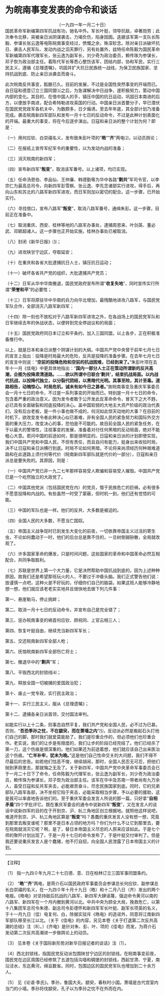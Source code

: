 # 为皖南事变发表的命令和谈话
<center class="auther">（一九四一年一月二十日）</center>&#13;
&#13;
国民革命军新编第四军抗战有功，驰名中外。军长叶挺，领导抗敌，卓著勋劳；此次奉令北移，突被亲日派阴谋袭击，力竭负伤，陷身囹圄。迭据该军第一支队长陈毅、参谋长张云逸等电陈皖南事变经过，愤慨之余，殊深轸念。除对亲日派破坏抗日、袭击人民军队、发动内战之滔天罪行，另有处置外，兹特任命陈毅为国民革命军新编第四军代理军长，张云逸为副军长，刘少奇为政治委员，赖传珠为参谋长，邓子恢为政治部主任。着陈代军长等悉心整饬该军，团结内部，协和军民，实行三民主义，遵循《总理遗嘱》，巩固并扩大抗日民族统一战线，为保卫民族国家、坚持抗战到底、防止亲日派袭击而奋斗。
 
此次皖南反共事变，酝酿已久。目前的发展，不过是全国性突然事变的开端而已。自日寇和德意订立三国同盟⑴之后，为急谋解决中日战争，遂积极努力，策动中国内部的变化。其目的，在借中国人的手，镇压中国的抗日运动，巩固日本南进的后方，以便放手南进，配合希特勒进攻英国的行动。中国亲日派首要分子，早已潜伏在国民党党政军各机关中，为数颇多，日夕煽诱。至去年年底，其全部计划乃准备完成。袭击皖南新四军部队和发布一月十七日的反动命令，不过是此种计划表面化的开端。最重大的事变，将在今后逐步演出。日寇和亲日派的整个计划为何？即是： 
 
（一）用何应钦、白崇禧名义，发布致朱彭叶项的“<b>皓</b>”“<b>齐</b>”两电⑵，以动员舆论； 
 
（二）在报纸上宣传军纪军令的重要性，以为发动内战的准备； 
 
（三）消灭皖南的新四军； 
 
（四）宣布新四军“<b>叛变</b>”，取消该军番号。以上诸项，均已实现。 
 
（五）任命汤恩伯、李品仙、王仲廉、韩德勤等为华中各路“<b>剿共</b>”军司令官，以李宗仁为最高总司令，向新四军彭雪枫、张云逸、李先念诸部实行进攻，得手后，再向山东和苏北的八路军新四军进攻，而日军则加以密切的配合。这一步骤，已开始实行。 
 
（六）寻找借口，宣布八路军“<b>叛变</b>”，取消八路军番号，通缉朱彭。这一步骤，目前正在准备中。 
 
（七）取消重庆、西安、桂林等地的八路军办事处，逮捕周恩来、叶剑英、董必武、邓颖超诸人。这一步骤也正开始实施，桂林办事处已被取消。 
 
（八）封闭《新华日报》⑶； 
 
（九）进攻陕甘宁边区，夺取延安； 
 
（十）在重庆和各省大批逮捕抗日人士，镇压抗日运动； 
 
（十一）破坏各省共产党的组织，大批逮捕共产党员； 
 
（十二）日军从华中华南撤退，国民党政府宣布所谓“<b>收复失地</b>”，同时宣传实行所谓“<b>荣誉和平</b>”的必要性； 
 
（十三）日军将原驻华中华南的兵力向华北增加，最残酷地进攻八路军，与国民党军队合作，全部消灭八路军新四军； 
 
（十四）除一刻也不放松对于八路军新四军进攻之外，在各战场上的国民党军队和日军继续去年的休战状态，以便转到完全停战议和的局面； 
 
（十五）国民党政府同日本订立和平条约，加入三国同盟。以上各步，正在积极准备推行中。 
 
以上，就是日本和亲日派整个阴谋计划的大纲。中国共产党中央曾于前年七月七日的宣言上指出：投降是时局最大的危险，反共是投降的准备步骤。在去年七月七日的宣言中则说：“<b>空前的投降危险和空前的抗战困难，已经到来了。</b>”朱彭叶项在去年十一月《佳电》中更具体地指出：“<b>国内一部分人士正在策动所谓新的反共高潮，企图为投降肃清道路。……欲以所谓中日联合‘剿共’，结束抗战局面。以内战代抗战，以投降代独立，以分裂代团结，以黑暗代光明。其事至险，其计至毒。道路相告，动魄惊心。时局危机，诚未有如今日之甚者。</b>”故皖南事变及重庆军事委员会一月十七日的命令，不过是一系列事变的开始而已。特别是一月十七日的命令，包含着严重的政治意义。因为发令者敢于公开发此反革命命令，冒天下之大不韪，必已具有全面破裂和彻底投降的决心。盖中国软弱的大地主大资产阶级的政治代表们，没有后台老板，是一件小事也做不成的，何况如此惊天动地的大事？在目前的时机下，欲改变发令者此种决心似已甚难，非有全国人民的紧急努力和国际外交方面的重大压力，改变决心的事，恐怕是不可能的。故目前全国人民的紧急任务，在于以最大的警惕性，注视事变的发展，准备着对付任何黑暗的反动局面，绝对不能粗心大意。若问中国的前途如何，那是很明显的。日寇和亲日派的计划即使实现，我们中国共产党和中国人民，不但有责任，而且自问有能力，挺身出来收拾时局，决不让日寇和亲日派横行到底。时局不论如何黑暗，不论将来尚须经历何种艰难道路和在此道路上须付何等代价（皖南新四军部队就是代价的一部分），日寇和亲日派总是要失败的。其原因，则是： 
 
（一）中国共产党已非一九二七年那样容易受人欺骗和容易受人摧毁。中国共产党已是一个屹然独立的大政党了。 
 
（二）中国其他党派（包括国民党在内）的党员，懔于民族危亡的巨祸，必有很多不愿意投降和内战的。有些虽然一时受了蒙蔽，但时机一到，他们还有觉悟的可能。 
 
（三）中国的军队也是一样。他们的反共，大多数是被迫的。 
 
（四）全国人民的大多数，不愿当亡国奴。 
 
（五）帝国主义战争现时已到发生大变化的前夜，一切依靠帝国主义过活的寄生虫，不论如何蠢动于一时，他们的后台总是靠不住的，一旦树倒猢狲散，全局就改观了。 
 
（六）许多国家革命的爆发，只是时间问题，这些国家的革命和中国革命必然互相配合，共同争取胜利。 
 
（七）苏联是世界上第一个大力量，它是决然帮助中国抗战到底的。因为上述种种原因，故我们还是希望那班玩火的人，不要过于冲昏头脑。我们正式警告他们说：放谨慎一点吧，这种火是不好玩的，仔细你们自己的脑袋。如果这班人能够冷静地想一想，他们就应该老老实实地并且很快地去做下列几件事： 
 
第一、悬崖勒马，停止挑衅； 
 
第二、取消一月十七日的反动命令，并宣布自己是完全错了； 
 
第三、惩办皖南事变的祸首何应钦、顾祝同、上官云相三人； 
 
第四、恢复叶挺自由，继续充当新四军军长； 
 
第五、交还皖南新四军全部人枪； 
 
第六、抚恤皖南新四军全部伤亡将士； 
 
第七、撤退华中的“<b>剿共</b>”军； 
 
第八、平毁西北的封锁线⑷； 
 
第九、释放全国一切被捕的爱国政治犯； 
 
第十、废止一党专政，实行民主政治； 
 
第十一、实行三民主义，服从《总理遗嘱》； 
 
第十二、逮捕各亲日派首领，交付国法审判。 
 
如能实行以上十二条，则事态自然平复，我们共产党和全国人民，必不过为已甚。否则，“<b>吾恐季孙之忧，不在颛臾，而在萧墙之内</b>”⑸，反动派必然是搬起石头打他们自己的脚，那时我们就爱莫能助了。我们是珍重合作的，但必须他们也珍重合作。老实说，我们的让步是有限度的，我们让步的阶段已经完结了。他们已经杀了第一刀，这个伤痕是很深重的。他们如果还为前途着想，他们就应该自己出来医治这个伤痕。“<b>亡羊补牢，犹未为晚。</b>”这是他们自己性命交关的大问题，我们不得不尽最后的忠告。如若他们怙恶不悛，继续胡闹，那时，全国人民忍无可忍，把他们抛到茅厕里去，那就悔之无及了。关于新四军，中国共产党中央革命军事委员会已于一月二十日下了命令，任命陈毅为代理军长，张云逸为副军长，刘少奇为政治委员，赖传珠为参谋长，邓子恢为政治部主任。该军在华中及苏南一带者尚有九万余人，虽受日寇和反共军夹击，必能艰苦奋斗，尽忠民族国家到底。同时，它的兄弟部队八路军各部，决不坐视它陷于夹击，必能采取相当步骤，予以必要的援助，这是我可以率直地告诉他们的。至于重庆军委会发言人所说的那一篇，只好拿“<b>自相矛盾</b>”四个字批评它。既在重庆军委会的通令中说新四军“<b>叛变</b>”，又在发言人的谈话中说新四军的目的在于开到京、沪、杭三角地区创立根据地。就照他这样说吧，难道开到京、沪、杭三角地区算是“<b>叛变</b>”吗？愚蠢的重庆发言人没有想一想，究竟到那里去叛变谁呢？那里不是日本占领的地方吗？你们为什么不让它到那里去，要在皖南就消灭它呢？啊，是了，替日本帝国主义尽忠的人原来应该如此。于是七个师的聚歼计划出现了，于是一月十七日的命令发布了，于是叶挺交付审判了。但是我还要说重庆发言人是个蠢猪，他不打自招，向全国人民泄露了日本帝国主义的计划。
 

---


【注释】 
 
〔1〕 指一九四０年九月二十七日德、意、日在柏林订立三国军事同盟条约。 
 
〔2〕 “<b>皓</b>”“<b>齐</b>”两电，是蒋介石以国民政府军事委员会参谋总长何应钦、副参谋总长白崇禧的名义，在一九四０年十月十九日（皓）和十二月八日（齐）发出的两个电报。《皓电》对坚持敌后抗战的八路军、新四军大肆诬蔑，强迫命令黄河以南的八路军、新四军在一个月内撤到黄河以北。中共中央为顾全大局，挽救危亡，以第十八集团军总司令朱德、副总司令彭德怀和新四军军长叶挺、副军长项英的名义，于十一月九日（佳）电复何、白，除据实驳斥《皓电》的造谣外，同意将江南新四军部队移至长江以北。（关于《佳电》的内容，另见本卷《关于打退第二次反共高潮的总结》注〔8〕。）《齐电》是针对朱、彭、叶、项的《佳电》而发，为蒋介石发动第二次反共高潮进一步做舆论上的动员。 
 
〔3〕 见本卷《关于国际新形势对新华日报记者的谈话》注〔1〕。 
 
〔4〕西北封锁线，指国民党反动派包围陕甘宁边区的封锁线。在皖南事变前夜，国民党在边区周围已经修筑了五道包括沟墙和碉堡的封锁线，西起甘肃、宁夏，南沿泾水，东迄黄河，绵亘数省。同时，包围边区的国民党军队也增加到二十余万人。 
 
〔5〕 见《论语·季氏》。季孙，鲁国大夫。颛臾，春秋时小国。萧墙是古代宫室内当门的小墙。季孙将伐颛臾，孔子以为季孙之忧不在外而在内。
 
